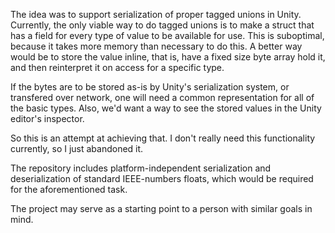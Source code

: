 
The idea was to support serialization of proper tagged unions in Unity.
Currently, the only viable way to do tagged unions is to make a struct that has a field for every type of value to be available for use.
This is suboptimal, because it takes more memory than necessary to do this.
A better way would be to store the value inline, that is, have a fixed size byte array hold it, and then reinterpret it on access for a specific type.

If the bytes are to be stored as-is by Unity's serialization system, or transfered over network, one will need a common representation for all of the basic types.
Also, we'd want a way to see the stored values in the Unity editor's inspector.

So this is an attempt at achieving that.
I don't really need this functionality currently, so I just abandoned it.

The repository includes platform-independent serialization and deserialization of standard IEEE-numbers floats, which would be required for the aforementioned task.

The project may serve as a starting point to a person with similar goals in mind. 
